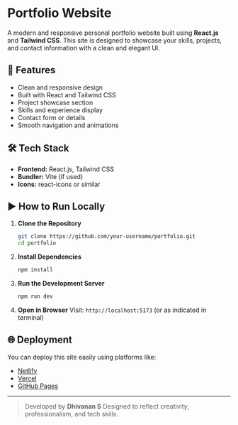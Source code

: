 # Portfolio Website

A modern and responsive personal portfolio website built using **React.js** and **Tailwind CSS**. This site is designed to showcase your skills, projects, and contact information with a clean and elegant UI.

## 🚀 Features

* Clean and responsive design
* Built with React and Tailwind CSS
* Project showcase section
* Skills and experience display
* Contact form or details
* Smooth navigation and animations

## 🛠️ Tech Stack

* **Frontend:** React.js, Tailwind CSS
* **Bundler:** Vite (if used)
* **Icons:** react-icons or similar

## ▶️ How to Run Locally

1. **Clone the Repository**

   ```bash
   git clone https://github.com/your-username/portfolio.git
   cd portfolio
   ```

2. **Install Dependencies**

   ```bash
   npm install
   ```

3. **Run the Development Server**

   ```bash
   npm run dev
   ```

4. **Open in Browser**
   Visit: `http://localhost:5173` (or as indicated in terminal)

## 🌐 Deployment

You can deploy this site easily using platforms like:

* [Netlify](https://www.netlify.com/)
* [Vercel](https://vercel.com/)
* [GitHub Pages](https://pages.github.com/)


---

> Developed by **Dhivanan S**
> Designed to reflect creativity, professionalism, and tech skills.
